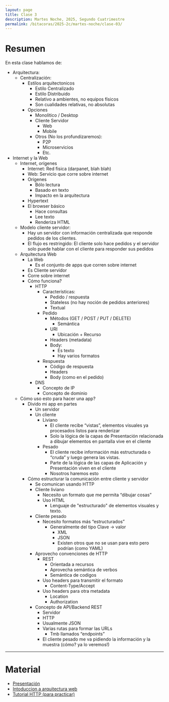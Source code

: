 ```yaml
---
layout: page
title: Clase 3
description: Martes Noche, 2025, Segundo Cuatrimestre
permalink: /bitacoras/2025-2c/martes-noche/clase-03/
---
```


# Resumen

En esta clase hablamos de:

* Arquitectura:
  * Centralización:
    * Estilos arquitectonicos
      * Estilo Centralizado
      * Estilo Distribuido
      * Relativo a ambientes, no equipos físicos
      * Son cualidades relativas, no absolutas
    * Opciones
      * Monolitico / Desktop
      * Cliente Servidor
        * Web
        * Mobile
      * Otros (No los profundizaremos):
        * P2P
        * Microservicios
        * Etc.
* Internet y la Web
  * Internet, orígenes
    * Internet: Red fisica (darpanet, blah blah)
    * Web: Servicio que corre sobre internet
    * Orígenes
      * Bólo lectura
      * Basado en texto
      * Impacto en la arquitectura
    * Hypertext
    * El browser básico
      * Hace consultas
      * Lee texto
      * Renderiza HTML
  * Modelo cliente servidor:
    * Hay un servidor con información centralizada que responde pedidos de los clientes.
    * El flujo es restringido: El cliente solo hace pedidos y el servidor solo puede hablar con el cliente para responder sus pedidos
  * Arquitectura Web
    * La Web
      * Es el conjunto de apps que corren sobre internet
    * Es Cliente servidor
    * Corre sobre internet
    * Cómo funciona?
      * HTTP
        * Características:
          * Pedido / respuesta
          * Stateless (no hay noción de pedidos anteriores)
          * Textual
        * Pedido
          * Métodos (GET / POST / PUT / DELETE)
            * Semántica
          * URI
            * Ubicación \+ Recurso
          * Headers (metadata)
          * Body:
            * Es texto
            * Hay varios formatos
        * Respuesta
          * Código de respuesta
          * Headers
          * Body (como en el pedido)
      * DNS
        * Concepto de IP
        * Concepto de dominio
  * Cómo uso esto para hacer una app?
    * Divido mi app en partes
      * Un servidor
      * Un cliente
        * Liviano
          * El cliente recibe “vistas”, elementos visuales ya procesados listos para renderizar
          * Solo la lógica de la capas de Presentación relacionada a dibujar elementos en pantalla vive en el cliente
        * Pesado
          * El cliente recibe información más estructurada o “cruda” y luego genera las vistas.
          * Parte de la lógica de las capas de Aplicación y Presentación viven en el cliente
          * Nosotros haremos esto
    * Cómo estructurar la comunicación entre cliente y servidor
      * Se comunican usando HTTP
      * Cliente liviano
        * Necesito un formato que me permita “dibujar cosas”
        * Uso HTML
          * Lenguaje de "estructurado" de elementos visuales y texto.
      * Cliente pesado
        * Necesito formatos más “estructurados”
          * Generalmente del tipo Clave \-\> valor
            * XML
            * JSON
            * Existen otros que no se usan para esto pero podrían (como YAML)
      * Aprovecho convenciones de HTTP
        * REST
          * Orientada a recursos
          * Aprovecha semántica de verbos
          * Semántica de codigos
        * Uso headers para transmitir el formato
          * Content-Type/Accept
        * Uso headers para otra metadata
          * Location
          * Authorization
      * Concepto de API/Backend REST
        * Servidor
        * HTTP
        * Usualmente JSON
        * Varias rutas para formar las URLs
          * Tmb llamados “endpoints”
        * El cliente pesado me va pidiendo la información y la muestra (cómo? ya lo veremos\!)

---

# Material

* [Presentación](https://docs.google.com/presentation/d/1SmpUEv0SpWgwclgbfPRaFdweCt46cDkWHzevVWGiPik/edit?usp=sharing)
* [Intoduccion a arquitectura web](https://docs.google.com/document/d/1LBqAhXPzn-aeN5BIRZBmIrU5RKiYvySyWH-2Jkn-kJw/edit?tab=t.0#heading=h.jii8bn1f6qx1)
* [Tutorial HTTP (para practicar)](https://github.com/flbulgarelli/http-tutorial/tree/master/tutorial/es)
